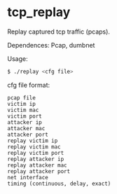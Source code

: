 # tcp_replay
Replay captured tcp traffic (pcaps).

Dependences:
Pcap, dumbnet

Usage:

```bash
$ ./replay <cfg file>
```

cfg file format:
```
pcap file
victim ip
victim mac
victim port
attacker ip 
attacker mac
attacker port
replay victim ip
replay victim mac
replay victim port
replay attacker ip
replay attacker mac
replay attacker port
net interface
timing (continuous, delay, exact)
```
